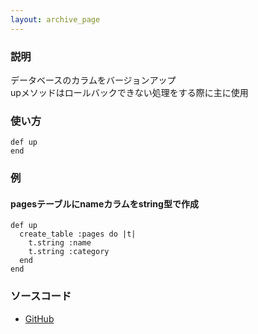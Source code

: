```yaml
---
layout: archive_page
---
```

### 説明
データベースのカラムをバージョンアップ  
upメソッドはロールバックできない処理をする際に主に使用

### 使い方
    def up
    end

### 例
#### pagesテーブルにnameカラムをstring型で作成
    def up
      create_table :pages do |t|
        t.string :name
        t.string :category
      end
    end

### ソースコード
* [GitHub](https://github.com/rails/rails/blob/ac30e389ecfa0e26e3d44c1eda8488ddf63b3ecc/activerecord/lib/active_record/migration.rb#L774)